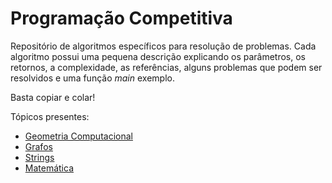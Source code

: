 
# Programação Competitiva

Repositório de algoritmos específicos para resolução de problemas.
Cada algoritmo possui uma pequena descrição explicando os parâmetros,
os retornos, a complexidade, as referências, alguns problemas que podem
ser resolvidos e uma função *main* exemplo. 

Basta copiar e colar!

Tópicos presentes: 

- [Geometria Computacional](Geometria%20Computacional) 
- [Grafos](Grafos)
- [Strings](Strings)
- [Matemática](Matematica)